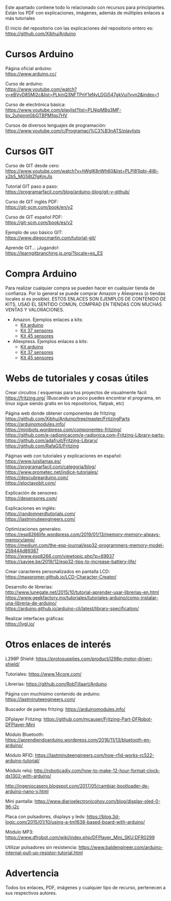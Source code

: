 

Este apartado contiene todo lo relacionado con recursos para principiantes. Están los PDF con explicaciones, imágenes, además de múltiples enlaces a más tutoriales

El inicio del repositorio con las explicaciones del repositorio entero es: https://github.com/Xibhu/Arduino 

# Cursos Arduino

Página oficial arduino:  
https://www.arduino.cc/

Curso de arduino:  
https://www.youtube.com/watch?v=eBVvD85Ml2c&list=PLkjnQ3NFTPnY1eNyLDGi547gkVui1vyn2&index=1

Curso de electrónica básica:  
https://www.youtube.com/playlist?list=PLNipMBg3MF-by_2uhpnmGbGTBPMfqo7HV

Cursos de diversos lenguajes de programación:  
https://www.youtube.com/c/Programaci%C3%B3nATS/playlists

# Cursos GIT

Curso de GIT desde cero:  
https://www.youtube.com/watch?v=hWglK8nWh60&list=PLPl81lqbj-4I8i-x2b5_MG58tZfgKmJls

Tutorial GIT paso a paso:  
https://programarfacil.com/blog/arduino-blog/git-y-github/

Curso de GIT inglés PDF:  
https://git-scm.com/book/en/v2

Curso de GIT español PDF:  
https://git-scm.com/book/es/v2

Ejemplo de uso básico GIT:  
https://www.diegocmartin.com/tutorial-git/

Aprende GIT... ¡Jugando!:  
https://learngitbranching.js.org/?locale=es_ES


# Compra Arduino

Para realizar cualquier compra se pueden hacer en cualquier tienda de confianza. Por lo general se puede comprar Amazon y Aliexpress (o tiendas locales si es posible). ESTOS ENLACES SON EJEMPLOS DE CONTENIDO DE KITS, USAD EL SENTIDO COMÚN, COMPRAD EN TIENDAS CON MUCHAS VENTAS Y VALORACIONES.
- Amazon. Ejemplos enlaces a kits:
    - [Kit arduino](https://www.amazon.es/ELEGOO-Iniciaci%C3%B3n-Alimentaci%C3%B3n-Servomotor-Desarrollo/dp/B01MXGST4I/ref=sr_1_5?__mk_es_ES=%C3%85M%C3%85%C5%BD%C3%95%C3%91&dchild=1&keywords=kit+arduino&qid=1607111868&sr=8-5)
    - [Kit 37 sensores](https://www.amazon.es/ELEGOO-Actualizado-Sensores-Tutorial-Raspberry/dp/B01M2D2TJU/ref=sr_1_10?__mk_es_ES=%C3%85M%C3%85%C5%BD%C3%95%C3%91&dchild=1&keywords=kit+arduino&qid=1607111868&sr=8-10)
    - [Kit 45 sensores](https://www.amazon.es/M%C3%B3dulos-Compatible-Frambuesa-Principiantes-Sensores/dp/B08NVYX2CX/ref=sr_1_7?__mk_es_ES=%C3%85M%C3%85%C5%BD%C3%95%C3%91&dchild=1&keywords=kit+45+en+1+arduino&qid=1607111945&quartzVehicle=95-1838&replacementKeywords=kit+en+1+arduino&sr=8-7)
- Aliexpress. Ejemplos enlaces a kits:
    - [Kit arduino](https://es.aliexpress.com/item/2044891395.html?spm=a219c.12010612.8148356.6.1ef656d4P8jCOx)
    - [Kit 37 sensores](https://es.aliexpress.com/item/4000495086798.html?spm=a2g0o.productlist.0.0.189a79554ODLzb&algo_pvid=a05079dc-4019-47eb-a066-409b665a2694&algo_expid=a05079dc-4019-47eb-a066-409b665a2694-1&btsid=2100bde316071124004178162e84a5&ws_ab_test=searchweb0_0,searchweb201602_,searchweb201603_)
    - [Kit 45 sensores](https://es.aliexpress.com/item/33037137705.html?spm=a2g0o.productlist.0.0.189a79554ODLzb&algo_pvid=a05079dc-4019-47eb-a066-409b665a2694&algo_expid=a05079dc-4019-47eb-a066-409b665a2694-0&btsid=2100bde316071124004178162e84a5&ws_ab_test=searchweb0_0,searchweb201602_,searchweb201603_)

# Webs de tutoriales y cosas útiles

Crear circuitos / esquemas para tus proyectos de visualmente fácil:  
https://fritzing.org/ (Buscando un poco puedes encontrar el programa, en linux sigue siendo gratis en los repositorios, flatpak, etc)

Página web donde obtener componentes de fritzing:  
https://github.com/Xibhu/Arduino/tree/master/FritzingParts
https://arduinomodules.info/  
https://minibots.wordpress.com/componentes-fritzing/  
https://github.com/e-radionicacom/e-radionica.com-Fritzing-Library-parts-  
https://github.com/adafruit/Fritzing-Library/  
https://github.com/RafaGS/Fritzing

Páginas web con tutoriales y explicaciones en español:  
https://www.luisllamas.es/  
https://programarfacil.com/categoria/blog/  
https://www.prometec.net/indice-tutoriales/  
https://descubrearduino.com/  
https://eloctavobit.com/

Explicación de sensores:  
https://desensores.com/

Explicaciones en inglés:  
https://randomnerdtutorials.com/  
https://lastminuteengineers.com/

Optimizaciones generales:  
https://esp8266life.wordpress.com/2019/01/13/memory-memory-always-memory/amp/  
https://medium.com/the-esp-journal/esp32-programmers-memory-model-259444d89387  
https://www.esp8266.com/viewtopic.php?p=69937  
https://savjee.be/2019/12/esp32-tips-to-increase-battery-life/

Crear caracteres personalizados en pantalla LCD:  
https://maxpromer.github.io/LCD-Character-Creator/

Desarrollo de librerías:  
http://www.lunegate.net/2015/10/tutorial-aprender-usar-librerias-en.html  
https://www.geekfactory.mx/tutoriales/tutoriales-arduino/como-instalar-una-libreria-de-arduino/  
https://arduino.github.io/arduino-cli/latest/library-specification/

Realizar interfaces gráficas:  
https://lvgl.io/

# Otros enlaces de interés

L298P Shield: https://protosupplies.com/product/l298p-motor-driver-shield/

Tutoriales: https://www.14core.com/

Librerías: https://github.com/RobTillaart/Arduino

Página con muchísimo contenido de arduino: https://lastminuteengineers.com/

Buscador de partes fritzing: https://arduinomodules.info/

DFplayer Fritzing: https://github.com/mcauser/Fritzing-Part-DFRobot-DFPlayer-Mini

Módulo Bluetooth: https://aprendiendoarduino.wordpress.com/2016/11/13/bluetooth-en-arduino/

Módulo RFID: https://lastminuteengineers.com/how-rfid-works-rc522-arduino-tutorial/

Módulo reloj: http://roboticadiy.com/how-to-make-12-hour-format-clock-ds1302-with-arduino/

http://ingeniocasero.blogspot.com/2017/05/cambiar-bootloader-de-arduino-nano-y.html

Mini pantalla: https://www.diarioelectronicohoy.com/blog/display-oled-0-96-i2c

Placa con pulsadores, displays y leds: https://blog.3d-logic.com/2015/01/10/using-a-tm1638-based-board-with-arduino/

Módulo MP3: https://www.dfrobot.com/wiki/index.php/DFPlayer_Mini_SKU:DFR0299

Utilizar pulsadores sin resistencia: https://www.baldengineer.com/arduino-internal-pull-up-resistor-tutorial.html

# Advertencia

Todos los enlaces, PDF, imágenes y cualquier tipo de recurso, pertenecen a sus respectivos autores.